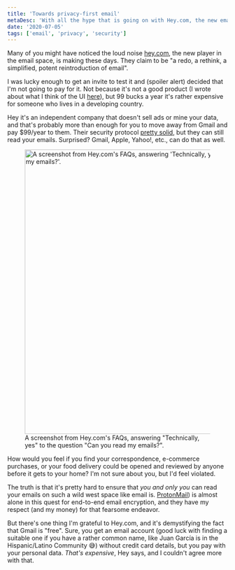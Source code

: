 ```yaml
---
title: 'Towards privacy-first email'
metaDesc: 'With all the hype that is going on with Hey.com, the new email service, it is time to talk about a much bigger issue than a cluttered email inbox: Privacy.'
date: '2020-07-05'
tags: ['email', 'privacy', 'security']
---
```


Many of you might have noticed the loud noise [hey.com](https://hey.com/), the new player in the email space, is making these days. They claim to be "a redo, a rethink, a simplified, potent reintroduction of email".

I was lucky enough to get an invite to test it and (spoiler alert) decided that I'm not going to pay for it. Not because it's not a good product (I wrote about what I think of the UI [here](https://twitter.com/imjuangarcia/status/1280593636078616576)), but 99 bucks a year it's rather expensive for someone who lives in a developing country.

Hey it's an independent company that doesn't sell ads or mine your data, and that's probably more than enough for you to move away from Gmail and pay $99/year to them. Their security protocol [pretty solid](https://hey.com/security/), but they can still read your emails. Surprised? Gmail, Apple, Yahoo!, etc., can do that as well.

<figure>
  <img
    src="https://res.cloudinary.com/jmg-cursos/image/upload/w_512,f_auto,q_auto:good/blog/towards-privacy-first-email/hey-can-you-read-my-emails.jpg"
    srcset="https://res.cloudinary.com/jmg-cursos/image/upload/w_256,f_auto,q_auto:good/blog/towards-privacy-first-email/hey-can-you-read-my-emails.jpg 256w, https://res.cloudinary.com/jmg-cursos/image/upload/w_512,f_auto,q_auto:good/blog/towards-privacy-first-email/hey-can-you-read-my-emails.jpg 512w, https://res.cloudinary.com/jmg-cursos/image/upload/w_650,f_auto,q_auto:good/blog/towards-privacy-first-email/hey-can-you-read-my-emails.jpg 650w"
    sizes="(min-width: 650px) 650px, 100vw"
    width="650"
    loading="lazy"
    alt="A screenshot from Hey.com's FAQs, answering 'Technically, yes' to the question 'Can you read my emails?'."
  />
  <figcaption>
    A screenshot from Hey.com's FAQs, answering "Technically, yes" to the question "Can you read my emails?".
  </figcaption>
</figure>

How would you feel if you find your correspondence, e-commerce purchases, or your food delivery could be opened and reviewed by anyone before it gets to your home? I'm not sure about you, but I'd feel violated.

The truth is that it's pretty hard to ensure that *you and only you* can read your emails on such a wild west space like email is. [ProtonMail](https://protonmail.com/)) is almost alone in this quest for end-to-end email encryption, and they have my respect (and my money) for that fearsome endeavor.

But there's one thing I'm grateful to Hey.com, and it's demystifying the fact that Gmail is "free". Sure, you get an email account (good luck with finding a suitable one if you have a rather common name, like Juan García is in the Hispanic/Latino Community 😅) without credit card details, but you pay with your personal data. *That's expensive*, Hey says, and I couldn't agree more with that.